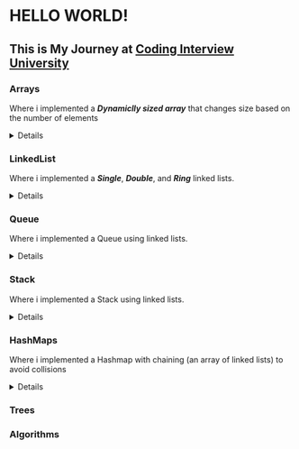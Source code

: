 # HELLO WORLD!
## This is My Journey at [Coding Interview University](https://github.com/jwasham/coding-interview-university)
### Arrays

Where i implemented a _**Dynamiclly sized array**_ that changes size based on the number of elements
<details>

* void push(data, arr)
* void insertElement(data, index, arr) 
* void removeElement(index, arr)
* void resizeArray(arr)
* void prepend(data, arr)
* int pop(arr)
* void swap(a, b)
* void quickSortArray(arr, low, high)
* int findElement(start, data, arr)
* void removeAllEqual(data, arr)
</details>

### LinkedList

Where i implemented a _**Single**_, _**Double**_, and _**Ring**_ linked lists.
<details>

* void addHeadNode(data)
* void addLastNode(data)
* int deleteNode(index)
* void reverseList()
* void swapNode(a,b);
* node *findNode(int)
* int insertNode(data, index)
* void printList()
</details>
 
### Queue

Where i implemented a Queue using linked lists.
<details>
* void enqueue(data)
* int dequeue()
* int printqueue(index)

</details>
 
### Stack

Where i implemented a Stack using linked lists.
<details>

* void push(data)
* int pop()
* int printstack()
* void sortstack()
* int peekstack()

</details>
 
### HashMaps

Where i implemented a Hashmap with chaining (an array of linked lists) to avoid collisions 
<details>

* hash_table *createHashtable(int size)
* void add(table, key, data)
* int hash(key, size)
* node *find(table, key)
* void printTable(table)
* void delete(table, key)
* void destroy(table)
</details>

### Trees
### Algorithms
